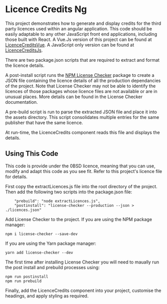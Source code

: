# Licence Credits Ng

This project demonstrates how to generate and display credits for the third party licences used within an angular application. This code should be easily adaptable to any other JavaScript front end applications, including those built with React. A Vue.Js version of this project can be found at [LicenceCreditsVue](https://github.com/SteveCorbett/LicenceCreditsVue). A JavaScript only version can be found at [LicenceCreditsJs](https://github.com/SteveCorbett/LicenceCreditsJs).

There are two package.json scripts that are required to extract and format the licence details.

A post-install script runs the [NPM License Checker](https://www.npmjs.com/package/license-checker) package to create a JSON file containing the licence details of all the production dependancies of the project. Note that License Checker may not be able to identify the licences of those packages whose licence files are not available or are in unusual places. More details can be found in the License Checker documentation.

A pre-build script is run to parse the extracted JSON file and place it into the assets directory. This script consolidates multiple entries for the same publisher that have the same licence.

At run-time, the LicenceCredits component reads this file and displays the details.

## Using This Code

This code is provide under the 0BSD licence, meaning that you can use, modify and adapt this code as you see fit. Refer to this project's licence file for details.

First copy the extractLicences.js file into the root directory of the project. Then add the following two scripts into the package.json file:

```
    "prebuild": "node extractLicences.js",
    "postinstall": "license-checker --production --json > ./licences.json"
```

Add License Checker to the project. If you are using the NPM package manager:
```
npm i license-checker --save-dev
```
If you are using the Yarn package manager:
```
yarn add license-checker --dev
``` 

The first time after installing License Checker you will need to maually run the post install and prebuild processes using:
```
npm run postinstall
npm run prebuild
```

Finally, add the LicenceCredits component into your project, customise the headings, and apply styling as required.
